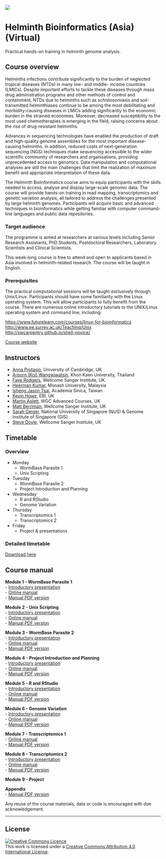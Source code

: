  ![](https://coursesandconferences.wellcomeconnectingscience.org/wp-content/themes/wcc_courses_and_conferences/dist/assets/svg/logo.svg)


# Helminth Bioinformatics (Asia) (Virtual)
Practical hands-on training in helminth genome analysis.

## Course overview
Helminths infections contribute significantly to the burden of neglected tropical diseases (NTDs) in many low- and middle- income countries (LMICs). Despite important efforts to tackle these diseases through mass drug administration programs and other methods of control and containment, NTDs due to helminths such as schistosomiasis and soil-transmitted helminthiases continue to be among the most debilitating and morbidity-causing diseases in LMICs adding significantly to the economic burden in the strained economies. Moreover, decreased susceptibility to the most used chemotherapies is emerging in the field, raising concerns about the rise of drug-resistant helminths.

Advances in sequencing technologies have enabled the production of draft and high-quality genome assemblies for the most important disease-causing helminths. In addition, reduced costs of next-generation sequencing (NGS) techniques make sequencing accessible to the wider scientific community of researchers and organisations, providing unprecedented access to genomics. Data manipulation and computational analyses are still the main challenges that limit the realization of maximum benefit and appropriate interpretation of these data.

The Helminth Bioinformatics course aims to equip participants with the skills needed to access, analyse and display large-scale genomic data. The course will provide hands-on training in read mapping, transcriptomics and genetic variation analysis, all tailored to address the challenges presented by large helminth genomes. Participants will acquire basic and advanced techniques in bioinformatics while getting familiar with computer command-line languages and public data repositories.

### Target audience
The programme is aimed at researchers at various levels including Senior Research Assistants, PhD Students, Postdoctoral Researchers, Laboratory Scientists and Clinical Scientists.

This week-long course is free to attend and open to applicants based in Asia involved in helminth-related research. The course will be taught in English.

### Prerequisites

The practical computational sessions will be taught exclusively through Unix/Linux. Participants should have some familiarity with the Linux operating system. This will allow participants to fully benefit from the course. There are numerous online introductory tutorials to the UNIX/Linux operating system and command line, including:

https://www.futurelearn.com/courses/linux-for-bioinformatics
http://www.ee.surrey.ac.uk/Teaching/Unix
http://swcarpentry.github.io/shell-novice/

[Course website](https://coursesandconferences.wellcomeconnectingscience.org/event/helminth-bioinformatics-asia-virtual-20210628/)

## Instructors
- [Anna Protasio](https://www.path.cam.ac.uk/directory/anna-protasio), University of Cambridge, UK
- [Arporn (Koi) Wangwiwatsin](https://www.researchgate.net/profile/Arporn-koi-Wangwiwatsin), Khon Kaen University, Thailand
- [Faye Rodgers](https://www.researchgate.net/scientific-contributions/Faye-H-Rodgers-2142579817), Wellcome Sanger Institute, UK
- [Heerman Kumar](https://www.researchgate.net/profile/Heerman-Kumar-Sandra-Kumar-2), Monash University, Malaysia
- [Isheng Jason Tsai](https://www.biodiv.tw/pi.php?submitStr=20210203203919&lang=en), Academia Sinica, Taiwan
- [Kevin Howe](https://www.ebi.ac.uk/about/people/kevin-howe), EBI, UK
- [Martin Aslett](https://coursesandconferences.wellcomeconnectingscience.org/about-us/the-team/), WGC Advanced Courses, UK
- [Matt Berriman](https://www.sanger.ac.uk/person/berriman-matt/), Wellcome Sanger Institute, UK
- [Sarah Geiger](https://www.linkedin.com/in/sarah-geiger-8b8681105/), National University of Singapore (NUS) & Genome Institute of Singapore (GIS)
- [Steve Doyle](https://www.sanger.ac.uk/person/doyle-stephen/), Wellcome Sanger Institute, UK



## Timetable
### Overview
- Monday
     - WormBase Parasite 1
     - Unix Scripting
- Tuesday
     - WormBase Parasite 2
     - Project Introduction and Planning
- Wednesday
     - R and RStudio
     - Genome Variation
- Thursday
     - Transcriptomics 1
     - Transcriptomics 2
- Friday
     - Project & presentations

### Detailed timetable
[Download here]()


## Course manual
**Module 1 - WormBase Parasite 1**  
     - [Introductory presentation](presentations/)  
     - [Online manual](manuals/module_1_WBP1/module_1_WBP1.md)  
     - [Manual PDF version](manuals/)  

**Module 2 - Unix Scripting**  
     - [Introductory presentation](presentations/)  
     - [Online manual](manuals/module_2_linux_scripting/module_linux_scripting.md)  
     - [Manual PDF version](manuals/)  

**Module 3 - WormBase Parasite 2**  
     - [Introductory presentation](presentations/)  
     - [Online manual](manuals/)   
     - [Manual PDF version](manuals/)  

**Module 4 - Project Introduction and Planning**  
     - [Introductory presentation](presentations/)  
     - [Online manual](manuals/)  
     - [Manual PDF version](manuals/)  

**Module 5 - R and RStudio**  
     - [Introductory presentation](presentations/)  
     - [Online manual](manuals/module_5_R/module_5_R_and_Rstudio.v2.html)  
     - [Manual PDF version](manuals/)  

**Module 6 - Genome Variation**  
     - [Introductory presentation](presentations/)  
     - [Online manual](manuals/module_6_genome_variation/module_6_genome_variation.md)  
     - [Manual PDF version](manuals/)   

**Module 7 - Transcriptomics 1**    
     - [Online manual](manuals/)  
     - [Manual PDF version](manuals/)  

**Module 8 - Transcriptomics 2**  
     - [Introductory presentation](presentations/)  
     - [Online manual](manuals/)  
     - [Manual PDF version](manuals/)  

**Module 9 - Project**  

**Appendix**  
     - [Manual PDF version](manuals/)  



Any reuse of the course materials, data or code is encouraged with due acknowledgement.

******
## License
<a rel="license" href="http://creativecommons.org/licenses/by/4.0/"><img alt="Creative Commons Licence" style="border-width:0" src="https://i.creativecommons.org/l/by/4.0/88x31.png" /></a><br />This work is licensed under a <a rel="license" href="http://creativecommons.org/licenses/by/4.0/">Creative Commons Attribution 4.0 International License</a>.
